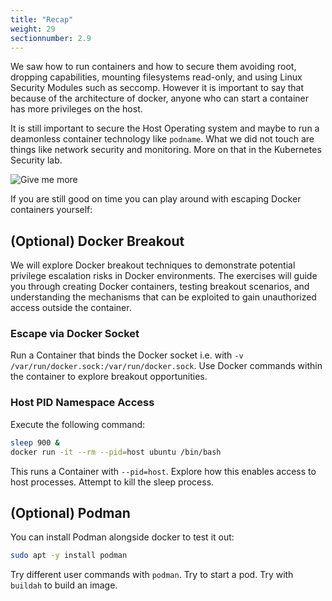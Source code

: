 ```yaml
---
title: "Recap"
weight: 29
sectionnumber: 2.9
---
```


We saw how to run containers and how to secure them avoiding root, dropping capabilities, mounting filesystems read-only, and using Linux Security Modules such as seccomp. However it is important to say that because of the architecture of docker, anyone who can start a container has more privileges on the host.

It is still important to secure the Host Operating system and maybe to run a deamonless container technology like `podname`. What we did not touch are things like network security and monitoring. More on that in the Kubernetes Security lab.

![Give me more](../give-me-more.jpg)

If you are still good on time you can play around with escaping Docker containers yourself:

## (Optional) Docker Breakout

We will explore Docker breakout techniques to demonstrate potential privilege escalation risks in Docker environments. The exercises will guide you through creating Docker containers, testing breakout scenarios, and understanding the mechanisms that can be exploited to gain unauthorized access outside the container.

### Escape via Docker Socket

Run a Container that binds the Docker socket i.e. with `-v /var/run/docker.sock:/var/run/docker.sock`. Use Docker commands within the container to explore breakout opportunities.

### Host PID Namespace Access

Execute the following command:

```bash
sleep 900 &
docker run -it --rm --pid=host ubuntu /bin/bash
```

This runs a Container with `--pid=host`. Explore how this enables access to host processes. Attempt to kill the sleep process.

## (Optional) Podman

You can install Podman alongside docker to test it out:

```bash
sudo apt -y install podman
```

Try different user commands with `podman`. Try to start a pod. Try with `buildah` to build an image.
